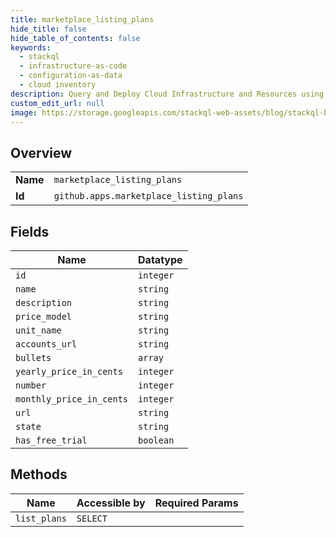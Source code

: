 ```yaml
---
title: marketplace_listing_plans
hide_title: false
hide_table_of_contents: false
keywords:
  - stackql
  - infrastructure-as-code
  - configuration-as-data
  - cloud inventory
description: Query and Deploy Cloud Infrastructure and Resources using SQL
custom_edit_url: null
image: https://storage.googleapis.com/stackql-web-assets/blog/stackql-blog-post-featured-image.png
---
```

  
    

## Overview
<table><tbody>
<tr><td><b>Name</b></td><td><code>marketplace_listing_plans</code></td></tr>
<tr><td><b>Id</b></td><td><code>github.apps.marketplace_listing_plans</code></td></tr>
</tbody></table>

## Fields
| Name | Datatype |
| ---- | -------- |
| `id` | `integer` |
| `name` | `string` |
| `description` | `string` |
| `price_model` | `string` |
| `unit_name` | `string` |
| `accounts_url` | `string` |
| `bullets` | `array` |
| `yearly_price_in_cents` | `integer` |
| `number` | `integer` |
| `monthly_price_in_cents` | `integer` |
| `url` | `string` |
| `state` | `string` |
| `has_free_trial` | `boolean` |
## Methods
| Name | Accessible by | Required Params |
| ---- | ------------- | --------------- |
| `list_plans` | `SELECT` |  |

